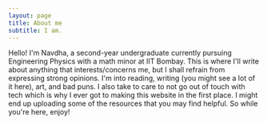 ```yaml
---
layout: page
title: About me
subtitle: I am.
---
```


Hello!
I'm Navdha, a second-year undergraduate currently pursuing Engineering Physics with a math minor at IIT Bombay. This is where I'll write about anything that interests/concerns me, but I shall refrain from expressing strong opinions. I'm into reading, writing (you might see a lot of it here), art, and bad puns. 
I also take to care to not go out of touch with tech which is why I ever got to making this website in the first place. I might end up uploading some of the resources that you may find helpful. So while you're here, enjoy!
 
